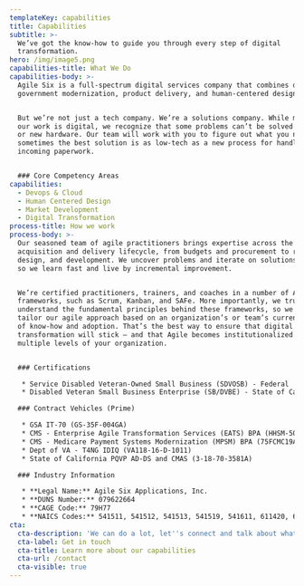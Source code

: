 ```yaml
---
templateKey: capabilities
title: Capabilities
subtitle: >-
  We’ve got the know-how to guide you through every step of digital
  transformation.
hero: /img/image5.png
capabilities-title: What We Do
capabilities-body: >-
  Agile Six is a full-spectrum digital services company that combines digital
  government modernization, product delivery, and human-centered design. 


  But we’re not just a tech company. We’re a solutions company. While most of
  our work is digital, we recognize that some problems can’t be solved by coding
  or new hardware. Our team will work with you to figure out what you need —
  sometimes the best solution is as low-tech as a new process for handling
  incoming paperwork. 


  ### Core Competency Areas
capabilities:
  - Devops & Cloud
  - Human Centered Design
  - Market Development
  - Digital Transformation
process-title: How we work
process-body: >-
  Our seasoned team of agile practitioners brings expertise across the entire
  acquisition and delivery lifecycle, from budgets and procurement to research,
  design, and development. We uncover problems and iterate on solutions quickly,
  so we learn fast and live by incremental improvement. 


  We’re certified practitioners, trainers, and coaches in a number of Agile
  frameworks, such as Scrum, Kanban, and SAFe. More importantly, we truly
  understand the fundamental principles behind these frameworks, so we can
  tailor our agile approach based on an organization’s or team’s current level
  of know-how and adoption. That’s the best way to ensure that digital
  transformation will stick — and that Agile becomes institutionalized at
  multiple levels of your organization. 


  ### Certifications

   * Service Disabled Veteran-Owned Small Business (SDVOSB) - Federal 
   * Disabled Veteran Small Business Enterprise (SB/DVBE) - State of California 

  ### Contract Vehicles (Prime) 

   * GSA IT-70 (GS-35F-004GA) 
   * CMS - Enterprise Agile Transformation Services (EATS) BPA (HHSM-500-2017-00004B)
   * CMS - Medicare Payment Systems Modernization (MPSM) BPA (75FCMC19A0006)
   * Dept of VA - T4NG IDIQ (VA118-16-D-1011)
   * State of California PQVP AD-DS and CMAS (3-18-70-3581A) 

  ### Industry Information 

   * **Legal Name:** Agile Six Applications, Inc. 
   * **DUNS Number:** 079622664 
   * **CAGE Code:** 79H77 
   * **NAICS Codes:** 541511, 541512, 541513, 541519, 541611, 611420, 611430
cta:
  cta-description: 'We can do a lot, let''s connect and talk about what we can do for you.'
  cta-label: Get in touch
  cta-title: Learn more about our capabilities
  cta-url: /contact
  cta-visible: true
---
```


